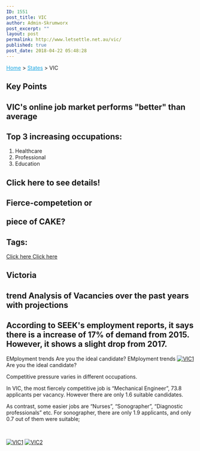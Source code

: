 ```yaml
---
ID: 1551
post_title: VIC
author: Admin-Skrumworx
post_excerpt: ""
layout: post
permalink: http://www.letsettle.net.au/vic/
published: true
post_date: 2018-04-22 05:48:28
---
```

<p><a style="color: #1da7e2;" href="http://letsettle.net.au/">Home</a> &gt; <a style="color: #1da7e2;" href="http://letsettle.net.au/states/">States</a> &gt; VIC</p>		
			<h2>Key Points</h2>		
			<h2>VIC's online job market performs "better" than average</h2>		
			<h2>Top 3 increasing occupations:</h2>		
		<ol><li>Healthcare</li><li>Professional</li><li style="text-align: left;">Education</li></ol>		
			<h2>Click here to see details!</h2>		
			<h2>Fierce-competetion or<br><br>piece of CAKE?</h2>		
			<h2>Tags:</h2>		
			<a href="#" role="button">
						Click here
					</a>
			<a href="#" role="button">
						Click here
					</a>
			<h2>Victoria</h2>		
			<h2>trend Analysis of Vacancies over the past years with projections</h2>		
			<h2>According to SEEK's employment reports, it says there is a increase of 17% of demand from 2015. However, it shows a slight drop from 2017. </h2>		
									EMployment trends
									Are you the ideal candidate?
									EMployment trends
					<noscript><a href='#'><img alt='VIC1 ' src='https:&#47;&#47;public.tableau.com&#47;static&#47;images&#47;it&#47;it3_VIC1&#47;VIC1&#47;1_rss.png' style='border: none' /></a></noscript><object class='tableauViz'  style='display:none;'><param name='host_url' value='https%3A%2F%2Fpublic.tableau.com%2F' /> <param name='embed_code_version' value='3' /> <param name='site_root' value='' /><param name='name' value='it3_VIC1&#47;VIC1' /><param name='tabs' value='no' /><param name='toolbar' value='yes' /><param name='static_image' value='https:&#47;&#47;public.tableau.com&#47;static&#47;images&#47;it&#47;it3_VIC1&#47;VIC1&#47;1.png' /> <param name='animate_transition' value='yes' /><param name='display_static_image' value='yes' /><param name='display_spinner' value='yes' /><param name='display_overlay' value='yes' /><param name='display_count' value='yes' /><param name='filter' value='publish=yes' /></object>                
									Are you the ideal candidate?
					<p>Competitive pressure varies in different occupations.</p><p>In VIC, the most fiercely competitive job is &#8220;Mechanical Engineer&#8221;, 73.8 applicants per vacancy. However there are only 1.6 suitable candidates.</p><p>As contrast, some easier jobs are “Nurses”, &#8220;Sonographer&#8221;, &#8220;Diagnostic professionals&#8221; etc. For sonographer, there are only 1.9 applicants, and only 0.7 out of them were suitable;</p><p> </p>
			<noscript><a href='#'><img alt='VIC1 ' src='https:&#47;&#47;public.tableau.com&#47;static&#47;images&#47;VI&#47;VIC_a&#47;VIC1&#47;1_rss.png' style='border: none' /></a></noscript><object class='tableauViz'  style='display:none;'><param name='host_url' value='https%3A%2F%2Fpublic.tableau.com%2F' /> <param name='embed_code_version' value='3' /> <param name='site_root' value='' /><param name='name' value='VIC_a&#47;VIC1' /><param name='tabs' value='no' /><param name='toolbar' value='yes' /><param name='static_image' value='https:&#47;&#47;public.tableau.com&#47;static&#47;images&#47;VI&#47;VIC_a&#47;VIC1&#47;1.png' /> <param name='animate_transition' value='yes' /><param name='display_static_image' value='yes' /><param name='display_spinner' value='yes' /><param name='display_overlay' value='yes' /><param name='display_count' value='yes' /><param name='filter' value='publish=yes' /></object>                		
			<noscript><a href='#'><img alt='VIC2 ' src='https:&#47;&#47;public.tableau.com&#47;static&#47;images&#47;VI&#47;VIC_b&#47;VIC2&#47;1_rss.png' style='border: none' /></a></noscript><object class='tableauViz'  style='display:none;'><param name='host_url' value='https%3A%2F%2Fpublic.tableau.com%2F' /> <param name='embed_code_version' value='3' /> <param name='site_root' value='' /><param name='name' value='VIC_b&#47;VIC2' /><param name='tabs' value='no' /><param name='toolbar' value='yes' /><param name='static_image' value='https:&#47;&#47;public.tableau.com&#47;static&#47;images&#47;VI&#47;VIC_b&#47;VIC2&#47;1.png' /> <param name='animate_transition' value='yes' /><param name='display_static_image' value='yes' /><param name='display_spinner' value='yes' /><param name='display_overlay' value='yes' /><param name='display_count' value='yes' /><param name='filter' value='publish=yes' /></object>